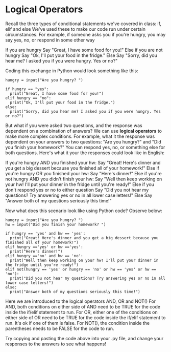 # Logical Operators

Recall the three types of conditional statements we've covered in class: if, elif and else
We've used these to make our code run under certain circumstances. For example, if someone asks you if you're hungry, you may say yes, no, or respond in some other way

If you are hungry
  Say "Great, I have some food for you!"
Else if you are not hungry
  Say "Ok, I'll put your food in the fridge."
Else
  Say "Sorry, did you hear me? I asked you if you were hungry. Yes or no?"
  
Coding this exchange in Python would look something like this:

```
hungry = input("Are you hungry? ")

if hungry == "yes":
  print("Great, I have some food for you!")
elif hungry == "no":
  print("Ok, I'll put your food in the fridge.")
else:
  print("Sorry, did you hear me? I asked you if you were hungry. Yes or no?")
```

But what if you were asked two questions, and the response was dependent on a combination of answers? We can use **logical operators** to make more complex conditions. For example, what it the response was dependent on your answers to two questions: "Are you hungry?" and "Did you finish your homework?" You can respond yes, no, or something else for both questions. Here's what it your the responses could look like in English:

If you're hungry AND you finished your hw:
  Say "Great! Here's dinner and you get a big dessert because you finished all of your homework!"
Else if you're hungry OR you finished your hw:
  Say "Here's dinner!"
Else if you're not hungry AND you didn't finish your hw:
  Say "Well then keep working on your hw! I'll put your dinner in the fridge until you're ready!"
Else if you don't respond yes or no to either question
  Say "Did you not hear my questions? Try answering yes or no in all lower case letters!"
Else
  Say "Answer both of my questions seriously this time!"

Now what does this scenario look like using Python code? Observe below:
```
hungry = input("Are you hungry? ")
hw = input("Did you finish your homework? ")

if hungry == 'yes' and hw == 'yes':
  print("Great! Here's dinner and you get a big dessert because you finished all of your homework!")
elif hungry =='yes' or hw =='yes':
  print("Here's dinner!")
elif hungry =='no' and hw == 'no':
  print("Well then keep working on your hw! I'll put your dinner in the fridge until you're ready!")
elif not(hungry == 'yes' or hungry == 'no' or hw == 'yes' or hw == 'no'):
  print("Did you not hear my questions? Try answering yes or no in all lower case letters!")
else:
  print("Answer both of my questions seriously this time!")
```
Here we are introduced to the logical operators AND, OR and NOT()
For AND, both conditions on either side of AND need to be TRUE for the code inside the if/elif statement to run.
For OR, either one of the conditions on either side of OR need to be TRUE for the code inside the if/elif statement to run. It's ok if one of them is false.
For NOT(), the condition inside the parentheses needs to be FALSE for the code to run.

Try copying and pasting the code above into your .py file, and change your responses to the answers to see what happens!
